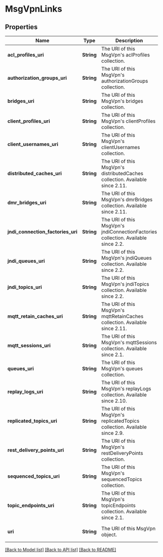 # MsgVpnLinks

## Properties
Name | Type | Description | Notes
------------ | ------------- | ------------- | -------------
**acl_profiles_uri** | **String** | The URI of this MsgVpn&#39;s aclProfiles collection. | [optional] [default to null]
**authorization_groups_uri** | **String** | The URI of this MsgVpn&#39;s authorizationGroups collection. | [optional] [default to null]
**bridges_uri** | **String** | The URI of this MsgVpn&#39;s bridges collection. | [optional] [default to null]
**client_profiles_uri** | **String** | The URI of this MsgVpn&#39;s clientProfiles collection. | [optional] [default to null]
**client_usernames_uri** | **String** | The URI of this MsgVpn&#39;s clientUsernames collection. | [optional] [default to null]
**distributed_caches_uri** | **String** | The URI of this MsgVpn&#39;s distributedCaches collection. Available since 2.11. | [optional] [default to null]
**dmr_bridges_uri** | **String** | The URI of this MsgVpn&#39;s dmrBridges collection. Available since 2.11. | [optional] [default to null]
**jndi_connection_factories_uri** | **String** | The URI of this MsgVpn&#39;s jndiConnectionFactories collection. Available since 2.2. | [optional] [default to null]
**jndi_queues_uri** | **String** | The URI of this MsgVpn&#39;s jndiQueues collection. Available since 2.2. | [optional] [default to null]
**jndi_topics_uri** | **String** | The URI of this MsgVpn&#39;s jndiTopics collection. Available since 2.2. | [optional] [default to null]
**mqtt_retain_caches_uri** | **String** | The URI of this MsgVpn&#39;s mqttRetainCaches collection. Available since 2.11. | [optional] [default to null]
**mqtt_sessions_uri** | **String** | The URI of this MsgVpn&#39;s mqttSessions collection. Available since 2.1. | [optional] [default to null]
**queues_uri** | **String** | The URI of this MsgVpn&#39;s queues collection. | [optional] [default to null]
**replay_logs_uri** | **String** | The URI of this MsgVpn&#39;s replayLogs collection. Available since 2.10. | [optional] [default to null]
**replicated_topics_uri** | **String** | The URI of this MsgVpn&#39;s replicatedTopics collection. Available since 2.9. | [optional] [default to null]
**rest_delivery_points_uri** | **String** | The URI of this MsgVpn&#39;s restDeliveryPoints collection. | [optional] [default to null]
**sequenced_topics_uri** | **String** | The URI of this MsgVpn&#39;s sequencedTopics collection. | [optional] [default to null]
**topic_endpoints_uri** | **String** | The URI of this MsgVpn&#39;s topicEndpoints collection. Available since 2.1. | [optional] [default to null]
**uri** | **String** | The URI of this MsgVpn object. | [optional] [default to null]

[[Back to Model list]](../README.md#documentation-for-models) [[Back to API list]](../README.md#documentation-for-api-endpoints) [[Back to README]](../README.md)


